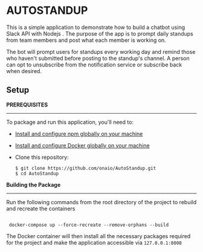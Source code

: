 AUTOSTANDUP
===========


This is a simple application to demonstrate how to build a chatbot using Slack API with Nodejs . 
The purpose of the app is to prompt daily standups from team members and post what each member is working on.

The bot will prompt users for standups every working day and remind those who haven't submitted before posting to the standup's channel. 
A person can opt to unsubscribe from the notification service or subscribe back when desired.

Setup
-----

**PREREQUISITES**

------------------------------------------------------------------------

To package and run this application, you'll need to:


* [Install and configure npm globally on your machine](https://docs.npmjs.com/downloading-and-installing-node-js-and-npm)
* [Install and configure Docker globally on your machine](https://docs.docker.com/compose/install/)
* Clone this repository:

      $ git clone https://github.com/onaio/AutoStandup.git
      $ cd AutoStandup



**Building the Package**

------------------------------------------------------------------------

Run the following commands from the root directory of the project to rebuild and recreate the containers

```

 docker-compose up --force-recreate --remove-orphans --build

```

The Docker container will then install all the necessary packages required for the project and make the application accessible via `127.0.0.1:8008`
